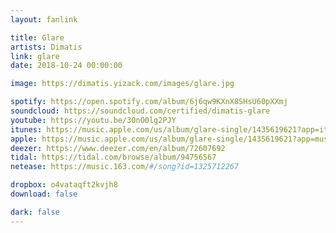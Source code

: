 ```yaml
---
layout: fanlink

title: Glare
artists: Dimatis
link: glare
date: 2018-10-24 00:00:00

image: https://dimatis.yizack.com/images/glare.jpg

spotify: https://open.spotify.com/album/6j6qw9KXnX8SHsU60pXXmj
soundcloud: https://soundcloud.com/certified/dimatis-glare
youtube: https://youtu.be/30nO0lg2PJY
itunes: https://music.apple.com/us/album/glare-single/1435619621?app=itunes&ls=1
apple: https://music.apple.com/us/album/glare-single/1435619621?app=music&ls=1
deezer: https://www.deezer.com/en/album/72607692
tidal: https://tidal.com/browse/album/94756567
netease: https://music.163.com/#/song?id=1325712267

dropbox: o4vataqft2kvjh8
download: false

dark: false
---
```

